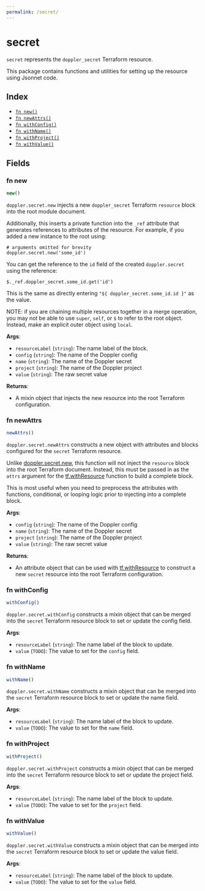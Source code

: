 ```yaml
---
permalink: /secret/
---
```


# secret

`secret` represents the `doppler_secret` Terraform resource.



This package contains functions and utilities for setting up the resource using Jsonnet code.


## Index

* [`fn new()`](#fn-new)
* [`fn newAttrs()`](#fn-newattrs)
* [`fn withConfig()`](#fn-withconfig)
* [`fn withName()`](#fn-withname)
* [`fn withProject()`](#fn-withproject)
* [`fn withValue()`](#fn-withvalue)

## Fields

### fn new

```ts
new()
```


`doppler.secret.new` injects a new `doppler_secret` Terraform `resource`
block into the root module document.

Additionally, this inserts a private function into the `_ref` attribute that generates references to attributes of the
resource. For example, if you added a new instance to the root using:

    # arguments omitted for brevity
    doppler.secret.new('some_id')

You can get the reference to the `id` field of the created `doppler.secret` using the reference:

    $._ref.doppler_secret.some_id.get('id')

This is the same as directly entering `"${ doppler_secret.some_id.id }"` as the value.

NOTE: if you are chaining multiple resources together in a merge operation, you may not be able to use `super`, `self`,
or `$` to refer to the root object. Instead, make an explicit outer object using `local`.

**Args**:
  - `resourceLabel` (`string`): The name label of the block.
  - `config` (`string`): The name of the Doppler config
  - `name` (`string`): The name of the Doppler secret
  - `project` (`string`): The name of the Doppler project
  - `value` (`string`): The raw secret value

**Returns**:
- A mixin object that injects the new resource into the root Terraform configuration.


### fn newAttrs

```ts
newAttrs()
```


`doppler.secret.newAttrs` constructs a new object with attributes and blocks configured for the `secret`
Terraform resource.

Unlike [doppler.secret.new](#fn-secretnew), this function will not inject the `resource`
block into the root Terraform document. Instead, this must be passed in as the `attrs` argument for the
[tf.withResource](https://github.com/tf-libsonnet/core/tree/main/docs#fn-withresource) function to build a complete block.

This is most useful when you need to preprocess the attributes with functions, conditional, or looping logic prior to
injecting into a complete block.

**Args**:
  - `config` (`string`): The name of the Doppler config
  - `name` (`string`): The name of the Doppler secret
  - `project` (`string`): The name of the Doppler project
  - `value` (`string`): The raw secret value

**Returns**:
  - An attribute object that can be used with [tf.withResource](https://github.com/tf-libsonnet/core/tree/main/docs#fn-withresource) to construct a new `secret` resource into the root Terraform configuration.


### fn withConfig

```ts
withConfig()
```

`doppler.secret.withConfig` constructs a mixin object that can be merged into the `secret`
Terraform resource block to set or update the config field.



**Args**:
  - `resourceLabel` (`string`): The name label of the block to update.
  - `value` (`TODO`): The value to set for the `config` field.


### fn withName

```ts
withName()
```

`doppler.secret.withName` constructs a mixin object that can be merged into the `secret`
Terraform resource block to set or update the name field.



**Args**:
  - `resourceLabel` (`string`): The name label of the block to update.
  - `value` (`TODO`): The value to set for the `name` field.


### fn withProject

```ts
withProject()
```

`doppler.secret.withProject` constructs a mixin object that can be merged into the `secret`
Terraform resource block to set or update the project field.



**Args**:
  - `resourceLabel` (`string`): The name label of the block to update.
  - `value` (`TODO`): The value to set for the `project` field.


### fn withValue

```ts
withValue()
```

`doppler.secret.withValue` constructs a mixin object that can be merged into the `secret`
Terraform resource block to set or update the value field.



**Args**:
  - `resourceLabel` (`string`): The name label of the block to update.
  - `value` (`TODO`): The value to set for the `value` field.
